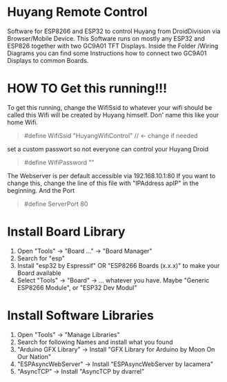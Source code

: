 # Huyang Remote Control
Software for ESP8266 and ESP32 to control Huyang from DroidDivision via Browser/Mobile Device.
This Software runs on mostly any ESP32 and ESP826 together with two GC9A01 TFT Displays. 
Inside the Folder /Wiring Diagrams you can find some Instructions how to connect two GC9A01 Displays to common Boards. 

# HOW TO Get this running!!!

To get this running, change the WifiSsid to whatever your wifi should be called this Wifi will be created by Huyang himself. Don' name this like your home Wifi.

> #define WifiSsid "HuyangWifiControl" // <- change if needed

set a custom passwort so not everyone can control your Huyang Droid

> #define WifiPassword "<YOUR WIFI PASSWORD>"

The Webserver is per default accessible via 192.168.10.1:80
If you want to change this, change the line of this file with "IPAddress apIP" in the beginning. 
And the Port

> #define ServerPort 80

# Install Board Library
1. Open "Tools" -> "Board ..." -> "Board Manager"
2. Search for "esp"
3. Install "esp32 by Espressif" OR "ESP8266 Boards (x.x.x)" to make your Board available
4. Select "Tools" -> "Board" -> ... whatever you have. Maybe "Generic ESP8266 Module", or "ESP32 Dev Modul"

# Install Software Libraries
1. Open "Tools" -> "Manage Libraries"
2. Search for following Names and install what you found
3. "Arduino GFX Library" -> Install "GFX Library for Arduino by Moon On Our Nation"
4. "ESPAsyncWebServer" -> Install "ESPAsyncWebServer by Iacamera"
5. "AsyncTCP" -> Install "AsyncTCP by dvarrel"
